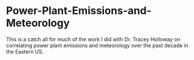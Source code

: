 # Power-Plant-Emissions-and-Meteorology
This is a catch all for much of the work I did with Dr. Tracey Holloway on correlating power plant emissions and meteorology over the past decade in the Eastern US. 
